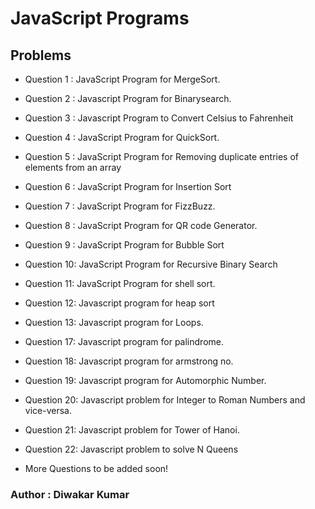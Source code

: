 # JavaScript Programs

## Problems

- Question 1 : JavaScript Program for MergeSort.
- Question 2 : Javascript Program for Binarysearch.
- Question 3 : Javascript Program to Convert Celsius to Fahrenheit
- Question 4 : JavaScript Program for QuickSort.
- Question 5 : JavaScript Program for Removing duplicate entries of elements from an array
- Question 6 : JavaScript Program for Insertion Sort
- Question 7 : JavaScript Program for FizzBuzz.
- Question 8 : JavaScript Program for QR code Generator.
- Question 9 : JavaScript Program for Bubble Sort
- Question 10: JavaScript Program for Recursive Binary Search
- Question 11: JavaScript Program for shell sort.
- Question 12: Javascript program for heap sort
- Question 13: Javascript program for Loops.
- Question 17: Javascript program for palindrome.
- Question 18: Javascript program for armstrong no.
- Question 19: Javascript program for Automorphic Number.
- Question 20: Javascript problem for Integer to Roman Numbers and vice-versa.
- Question 21: Javascript problem for Tower of Hanoi.
- Question 22: Javascript problem to solve N Queens

- More Questions to be added soon!

### Author : Diwakar Kumar

